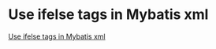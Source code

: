 # Use ifelse tags in Mybatis xml
[Use ifelse tags in Mybatis xml](https://aiwithcloud.com/2022/09/16/use_ifelse_tags_in_mybatis_xml/)